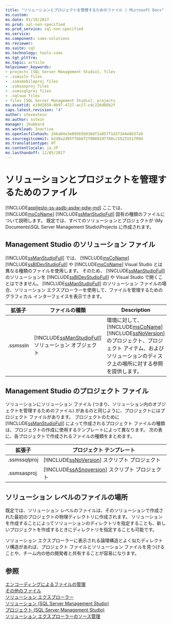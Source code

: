 ```yaml
---
title: "ソリューションとプロジェクトを管理するためのファイル | Microsoft Docs"
ms.custom: 
ms.date: 01/19/2017
ms.prod: sql-non-specified
ms.prod_service: sql-non-specified
ms.service: 
ms.component: ssms-solutions
ms.reviewer: 
ms.suite: sql
ms.technology: tools-ssms
ms.tgt_pltfrm: 
ms.topic: article
helpviewer_keywords:
- projects [SQL Server Management Studio], files
- .ssmssln files
- .ssmsmobileproj files
- .ssmsasproj files
- .ssmssqlproj files
- .sqlsuo files
- files [SQL Server Management Studio], projects
ms.assetid: e19d2859-0b97-4727-ac27-c4c226d86b2f
caps.latest.revision: "4"
author: stevestein
ms.author: sstein
manager: jhubbard
ms.workload: Inactive
ms.openlocfilehash: 246a04e3e09565b936df2a057f1d37344e8637a9
ms.sourcegitcommit: b2d8a2d95ffbb6f2f98692d7760cc5523151f99d
ms.translationtype: HT
ms.contentlocale: ja-JP
ms.lasthandoff: 12/05/2017
---
```

# <a name="files-that-manage-solutions-and-projects"></a>ソリューションとプロジェクトを管理するためのファイル
[!INCLUDE[appliesto-ss-asdb-asdw-pdw-md](../../includes/appliesto-ss-asdb-asdw-pdw-md.md)] ここでは、[!INCLUDE[msCoName](../../includes/msconame_md.md)] [!INCLUDE[ssManStudioFull](../../includes/ssmanstudiofull_md.md)] 固有の種類のファイルについて説明します。 既定では、すべてのソリューションとプロジェクトが \My Documents\SQL Server Management Studio\Projects に作成されます。  


## <a name="management-studio-solution-files"></a>Management Studio のソリューション ファイル  
[!INCLUDE[ssManStudioFull](../../includes/ssmanstudiofull_md.md)] では、 [!INCLUDE[msCoName](../../includes/msconame_md.md)] [!INCLUDE[ssBIDevStudioFull](../../includes/ssbidevstudiofull_md.md)] や [!INCLUDE[msCoName](../../includes/msconame_md.md)] Visual Studio とは異なる種類のファイルを使用します。 そのため、 [!INCLUDE[ssManStudioFull](../../includes/ssmanstudiofull_md.md)] のソリューションを [!INCLUDE[ssBIDevStudioFull](../../includes/ssbidevstudiofull_md.md)] や Visual Studio で開くことはできません。 [!INCLUDE[ssManStudioFull](../../includes/ssmanstudiofull_md.md)] のソリューション ファイルの場合、ソリューション エクスプローラーを使用して、ファイルを管理するためのグラフィカル インターフェイスを表示できます。  
   
|拡張子|ファイルの種類|Description|作成者|  
|-------------|-------------|---------------|--------------|  
|.ssmssln|[!INCLUDE[ssManStudioFull](../../includes/ssmanstudiofull_md.md)] ソリューション オブジェクト|環境に対して、 [!INCLUDE[msCoName](../../includes/msconame_md.md)] [!INCLUDE[ssNoVersion](../../includes/ssnoversion_md.md)] のプロジェクト、プロジェクト アイテム、およびソリューションのディスク上の場所に対する参照を提供します。|[!INCLUDE[ssManStudioFull](../../includes/ssmanstudiofull_md.md)]|  
  
## <a name="management-studio-project-files"></a>Management Studio のプロジェクト ファイル  
ソリューションにソリューション ファイル (つまり、ソリューション内のオブジェクトを管理するためのファイル) があるのと同じように、プロジェクトにはプロジェクト ファイルがあります。 プロジェクトのために [!INCLUDE[ssManStudioFull](../../includes/ssmanstudiofull_md.md)] によって作成されるプロジェクト ファイルの種類は、プロジェクトの作成に使用するテンプレートによって異なります。 次の表に、各プロジェクトで作成されるファイルの種類をまとめます。  
   
|拡張子|プロジェクト テンプレート|  
|-------------|--------------------|  
|.ssmssqlproj|[!INCLUDE[ssNoVersion](../../includes/ssnoversion_md.md)] スクリプト プロジェクト|  
|.ssmsasproj|[!INCLUDE[ssASnoversion](../../includes/ssasnoversion_md.md)] スクリプト プロジェクト|  
   
## <a name="location-of-solution-level-files"></a>ソリューション レベルのファイルの場所  
既定では、ソリューション レベルのファイルは、そのソリューションで作成された最初のプロジェクトの物理ディレクトリに作成されます。 ソリューションを作成することによってソリューションのディレクトリを指定することも、新しいプロジェクトを作成するときにディレクトリを指定することも可能です。  
 
ソリューション エクスプローラーに表示される論理構造とよく似たディレクトリ構造があれば、プロジェクト ファイルとソリューション ファイルを見つけることや、チーム内の他の開発者と共有することが容易になります。  
   
## <a name="see-also"></a>参照  
[エンコーディングによるファイルの管理](../../ssms/solution/manage-files-with-encoding.md)  
[その他のファイル](../../ssms/solution/miscellaneous-files.md)  
[ソリューション エクスプローラー](../../ssms/solution/solution-explorer.md)  
[ソリューション (SQL Server Management Studio)](../../ssms/solution/solutions-sql-server-management-studio.md)  
[プロジェクト (SQL Server Management Studio)](../../ssms/solution/projects-sql-server-management-studio.md)  
[ソリューション エクスプローラーのソース管理](https://msdn.microsoft.com/en-us/library/ms173879.aspx)  
  
